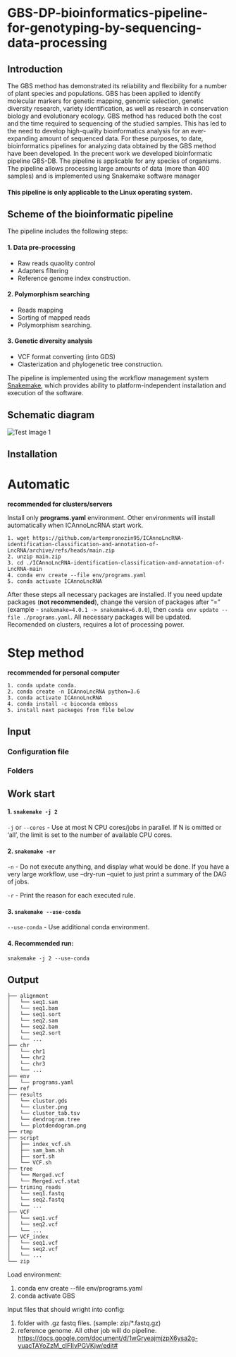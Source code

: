 # GBS-DP-bioinformatics-pipeline-for-genotyping-by-sequencing-data-processing


## Introduction
The GBS method has demonstrated its reliability and flexibility for a number of plant species and populations. GBS has been applied to identify molecular markers for genetic mapping, genomic selection, genetic diversity research, variety identification, as well as research in conservation biology and evolutionary ecology. GBS method has reduced both the cost and the time required to sequencing of the studied samples. This has led to the need to develop high-quality bioinformatics analysis for an ever-expanding amount of sequenced data. For these purposes, to date, bioinformatics pipelines for analyzing data obtained by the GBS method have been developed.
In the precent work we developed bioinformatic pipeline GBS-DB. The pipeline is applicable for any species of organisms. The pipeline allows processing large amounts of data (more than 400 samples) and is implemented using Snakemake software manager

#### This pipeline is only applicable to the Linux operating system.

## Scheme of the bioinformatic pipeline
The pipeline includes the following steps: 
#### 1. Data pre-processing
+ Raw reads quaolity control
+ Adapters filtering
+ Reference genome index construction.
#### 2. Polymorphism searching
+ Reads mapping
+ Sorting of mapped reads
+ Polymorphism searching.
#### 3. Genetic diversity analysis
+ VCF format converting (into GDS)
+ Clasterization and phylogenetic tree construction.

The pipeline is implemented using the workflow management system [Snakemake](https://snakemake.readthedocs.io/en/stable/getting_started/installation.html), which provides ability to platform-independent installation and execution of the software.

## Schematic diagram
![Test Image 1](https://github.com/artempronozin95/GBS-DP-bioinformatics-pipeline-for-genotyping-by-sequencing-data-processing/blob/main/img/GBS_pipeline.png)

## Installation 
# Automatic
**recommended for clusters/servers**

Install only **programs.yaml** environment. Other environments will install automatically when ICAnnoLncRNA start work.
```
1. wget https://github.com/artempronozin95/ICAnnoLncRNA-identification-classification-and-annotation-of-LncRNA/archive/refs/heads/main.zip
2. unzip main.zip
3. cd ./ICAnnoLncRNA-identification-classification-and-annotation-of-LncRNA-main
4. conda env create --file env/programs.yaml
5. conda activate ICAnnoLncRNA
```
After these steps all necessary packages are installed. If you need update packages (**not recommended**), change the version of  packages after “=” (example - `snakemake=4.0.1 -> snakemake=6.0.0`), then `conda env update --file ./programs.yaml`. All necessary packages will be updated. Recomended on clusters, requires a lot of  processing power.
# Step method
**recommended for personal computer**
```
1. conda update conda.
2. conda create -n ICAnnoLncRNA python=3.6
3. conda activate ICAnnoLncRNA
4. conda install -c bioconda emboss
5. install next packeges from file below
```
## Input



### Configuration file

    
### Folders

## Work start
  #### 1. `snakemake -j 2`
  `-j` or  `--cores` -  Use at most N CPU cores/jobs in parallel. If N is omitted or ‘all’, the limit is set to the number of available CPU cores.
  #### 2. `snakemake -nr` 
  `-n` - Do not execute anything, and display what would be done. If you have a very large workflow, use –dry-run –quiet to just print a summary of the DAG of jobs.
  
  `-r` - Print the reason for each executed rule.
  #### 3. `snakemake --use-conda`
  `--use-conda` - Use additional conda environment.
  #### 4. Recommended run: 
  `snakemake -j 2 --use-conda`


## Output


```
├── alignment
│   └── seq1.sam
│   └── seq1.bam
│   └── seq1.sort
│   └── seq2.sam
│   └── seq2.bam
│   └── seq2.sort
│   └── ...
├── chr
│   └── chr1
│   └── chr2
│   └── chr3
│   └── ...
├── env
│   └── programs.yaml
├── ref
├── results
│   └── cluster.gds
│   └── cluster.png
│   └── cluster_tab.tsv
│   └── dendrogram.tree
│   └── plotdendogram.png
├── rtmp
├── script
│   ├── index_vcf.sh
│   ├── sam_bam.sh
│   ├── sort.sh
│   └── VCF.sh
├── tree
│   └── Merged.vcf
│   └── Merged.vcf.stat
├── triming_reads
│   └── seq1.fastq
│   └── seq2.fastq
│   └── ...
├── VCF
│   └── seq1.vcf
│   └── seq2.vcf
│   └── ...
├── VCF_index
│   └── seq1.vcf
│   └── seq2.vcf
│   └── ...
└── zip
```

  

Load environment:
1. conda env create --file env/programs.yaml
2. conda activate GBS

Input files that should wright into config:
1. folder with .gz fastq files. (sample: zip/*.fastq.gz) 
2. reference genome.
All other job will do pipeline.
https://docs.google.com/document/d/1wGryeajmjzpX6ysa2g-yuacTAYoZzM_cIFIIvPGVKjw/edit#
